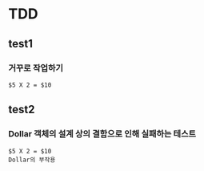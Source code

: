# TDD

## test1
### 거꾸로 작업하기
```
$5 X 2 = $10
```

## test2
### Dollar 객체의 설계 상의 결함으로 인해 실패하는 테스트
```
$5 X 2 = $10
Dollar의 부작용
```
